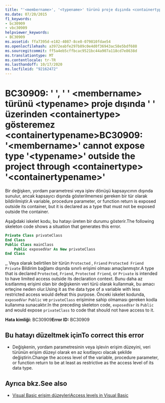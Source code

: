 ```yaml
---
title: "'<membername>', '<typename>' türünü proje dışında <containertype> '<containertypename>' üzerinden gösteremez"
ms.date: 07/20/2015
f1_keywords:
- bc30909
- vbc30909
helpviewer_keywords:
- BC30909
ms.assetid: ffa7395d-e182-4087-8ce8-079810fdae54
ms.openlocfilehash: a3972eabfe297b89c0e4d0f36943ac58e5bdf688
ms.sourcegitcommit: ff5a4eb5cffbcac9521bc44a907a118cd7e8638d
ms.translationtype: MT
ms.contentlocale: tr-TR
ms.lasthandoff: 10/17/2020
ms.locfileid: "92162472"
---
```

# <a name="bc30909-membername-cannot-expose-type-typename-outside-the-project-through-containertype-containertypename"></a><span data-ttu-id="556de-102">BC30909: ' ', ' ' \<membername> türünü \<typename> proje dışında ' ' üzerinden \<containertype> gösteremez \<containertypename></span><span class="sxs-lookup"><span data-stu-id="556de-102">BC30909: '\<membername>' cannot expose type '\<typename>' outside the project through \<containertype> '\<containertypename>'</span></span>

<span data-ttu-id="556de-103">Bir değişken, yordam parametresi veya işlev dönüşü kapsayıcının dışında sunulur, ancak kapsayıcı dışında gösterilmemesi gereken bir tür olarak bildirilmiştir.</span><span class="sxs-lookup"><span data-stu-id="556de-103">A variable, procedure parameter, or function return is exposed outside its container, but it is declared as a type that must not be exposed outside the container.</span></span>

 <span data-ttu-id="556de-104">Aşağıdaki iskelet kodu, bu hatayı üreten bir durumu gösterir.</span><span class="sxs-lookup"><span data-stu-id="556de-104">The following skeleton code shows a situation that generates this error.</span></span>

```vb
Private Class privateClass
End Class
Public Class mainClass
    Public exposedVar As New privateClass
End Class
```

 <span data-ttu-id="556de-105">,, Veya olarak belirtilen bir türün `Protected` , `Friend` `Protected Friend` `Private` Bildirim bağlamı dışında sınırlı erişimi olması amaçlanmıştır.</span><span class="sxs-lookup"><span data-stu-id="556de-105">A type that is declared `Protected`, `Friend`, `Protected Friend`, or `Private` is intended to have limited access outside its declaration context.</span></span> <span data-ttu-id="556de-106">Bunu daha az kısıtlanmış erişimi olan bir değişkenin veri türü olarak kullanmak, bu amacı erteçine neden olur.</span><span class="sxs-lookup"><span data-stu-id="556de-106">Using it as the data type of a variable with less restricted access would defeat this purpose.</span></span> <span data-ttu-id="556de-107">Önceki iskelet kodunda, `exposedVar` `Public` ve `privateClass` erişimine sahip olmaması gereken kodla kullanıma sunacaktır.</span><span class="sxs-lookup"><span data-stu-id="556de-107">In the preceding skeleton code, `exposedVar` is `Public` and would expose `privateClass` to code that should not have access to it.</span></span>

 <span data-ttu-id="556de-108">**Hata kimliği:** BC30909</span><span class="sxs-lookup"><span data-stu-id="556de-108">**Error ID:** BC30909</span></span>

## <a name="to-correct-this-error"></a><span data-ttu-id="556de-109">Bu hatayı düzeltmek için</span><span class="sxs-lookup"><span data-stu-id="556de-109">To correct this error</span></span>

- <span data-ttu-id="556de-110">Değişkenin, yordam parametresinin veya işlevin erişim düzeyini, veri türünün erişim düzeyi olarak en az kısıtlayıcı olacak şekilde değiştirin.</span><span class="sxs-lookup"><span data-stu-id="556de-110">Change the access level of the variable, procedure parameter, or function return to be at least as restrictive as the access level of its data type.</span></span>

## <a name="see-also"></a><span data-ttu-id="556de-111">Ayrıca bkz.</span><span class="sxs-lookup"><span data-stu-id="556de-111">See also</span></span>

- [<span data-ttu-id="556de-112">Visual Basic erişim düzeyleri</span><span class="sxs-lookup"><span data-stu-id="556de-112">Access levels in Visual Basic</span></span>](../../programming-guide/language-features/declared-elements/access-levels.md)

